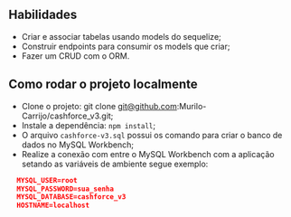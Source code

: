 ## Habilidades
  * Criar e associar tabelas usando models do sequelize;
  * Construir endpoints para consumir os models que criar;
  * Fazer um CRUD com o ORM.

## Como rodar o projeto localmente

  * Clone o projeto: git clone git@github.com:Murilo-Carrijo/cashforce_v3.git;
  * Instale a dependência: `npm install`;
  * O arquivo `cashforce-v3.sql` possui os comando para criar o banco de dados no MySQL Workbench;
  * Realize a conexão com entre o MySQL Workbench com a aplicação setando as variáveis de ambiente segue exemplo:

  ```json
    MYSQL_USER=root
    MYSQL_PASSWORD=sua_senha
    MYSQL_DATABASE=cashforce_v3
    HOSTNAME=localhost
  ```
